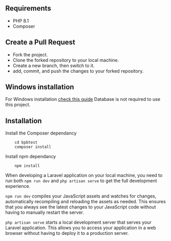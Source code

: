 ## Requirements

- PHP 8.1
- Composer

## Create a Pull Request

- Fork the project.
- Clone the forked repository to your local machine.
- Create a new branch, then switch to it.
- add, commit, and push the changes to your forked repository.


## Windows installation

For Windows installation [check this guide](https://kinsta.com/knowledgebase/install-laravel/#how-to-install-laravel-on-windows)
Database is not required to use this project.




## Installation

Install the Composer dependancy

```
    cd bpbtest
    composer install
```

Install npm dependancy

```
    npm install
```

When developing a Laravel application on your local machine, you need to run both `npm run dev` and `php artisan serve` to get the full development experience.

`npm run dev` compiles your JavaScript assets and watches for changes, automatically recompiling and reloading the assets as needed. This ensures that you always see the latest changes to your JavaScript code without having to manually restart the server.

`php artisan serve` starts a local development server that serves your Laravel application. This allows you to access your application in a web browser without having to deploy it to a production server.





